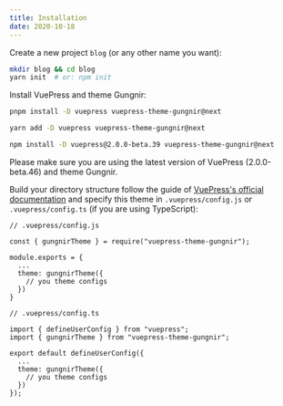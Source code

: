 ```yaml
---
title: Installation
date: 2020-10-18
---
```


Create a new project `blog` (or any other name you want):

```bash
mkdir blog && cd blog
yarn init  # or: npm init
```

Install VuePress and theme Gungnir:

<CodeGroup>
<CodeGroupItem title="PNPM" active>

```bash
pnpm install -D vuepress vuepress-theme-gungnir@next
```

</CodeGroupItem>

<CodeGroupItem title="YARN" active>

```bash
yarn add -D vuepress vuepress-theme-gungnir@next
```

</CodeGroupItem>

<CodeGroupItem title="NPM">

```bash
npm install -D vuepress@2.0.0-beta.39 vuepress-theme-gungnir@next
```

</CodeGroupItem>
</CodeGroup>

Please make sure you are using the latest version of VuePress (2.0.0-beta.46) and theme Gungnir.

Build your directory structure follow the guide of [VuePress's official documentation](https://v2.vuepress.vuejs.org/guide/getting-started.html) and specify this theme in `.vuepress/config.js` or `.vuepress/config.ts` (if you are using TypeScript):

<CodeGroup>
<CodeGroupItem title="JS" active>

```js{7}
// .vuepress/config.js

const { gungnirTheme } = require("vuepress-theme-gungnir");

module.exports = {
  ...
  theme: gungnirTheme({
    // you theme configs
  })
}
```

</CodeGroupItem>

<CodeGroupItem title="TS">

```ts{8}
// .vuepress/config.ts

import { defineUserConfig } from "vuepress";
import { gungnirTheme } from "vuepress-theme-gungnir";

export default defineUserConfig({
  ...
  theme: gungnirTheme({
    // you theme configs
  })
});
```

</CodeGroupItem>
</CodeGroup>
